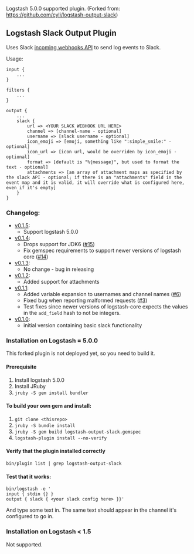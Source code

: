 Logstash 5.0.0 supported plugin. (Forked from: https://github.com/cyli/logstash-output-slack)

## Logstash Slack Output Plugin

Uses Slack [incoming webhooks API](https://api.slack.com/incoming-webhooks) to send log events to Slack.

Usage:

```
input {
    ...
}

filters {
    ...
}

output {
    ...
    slack {
        url => <YOUR SLACK WEBHOOK URL HERE>
        channel => [channel-name - optional]
        username => [slack username - optional]
        icon_emoji => [emoji, something like ":simple_smile:" - optional]
        icon_url => [icon url, would be overriden by icon_emoji - optional]
        format => [default is "%{message}", but used to format the text - optional]
        attachments => [an array of attachment maps as specified by the slack API - optional; if there is an "attachments" field in the event map and it is valid, it will override what is configured here, even if it's empty]
    }
}
```

### Changelog:
- [v0.1.5](https://github.com/cyli/logstash-output-slack/releases/tag/v0.1.5):
    - Support logstash 5.0.0
- [v0.1.4](https://github.com/cyli/logstash-output-slack/releases/tag/v0.1.4):
    - Drops support for JDK6 ([#15](https://github.com/cyli/logstash-output-slack/pull/15))
    - Fix gemspec requirements to support newer versions of logstash core ([#14](https://github.com/cyli/logstash-output-slack/pull/14))
- [v0.1.3](https://github.com/cyli/logstash-output-slack/releases/tag/v0.1.3):
    - No change - bug in releasing
- [v0.1.2](https://github.com/cyli/logstash-output-slack/releases/tag/v0.1.2):
    - Added support for attachments
- [v0.1.1](https://github.com/cyli/logstash-output-slack/releases/tag/v0.1.1):
    - Added variable expansion to usernames and channel names ([#6](https://github.com/cyli/logstash-output-slack/pull/6))
    - Fixed bug when reporting malformed requests ([#3](https://github.com/cyli/logstash-output-slack/pull/3))
    - Test fixes since newer versions of logstash-core expects the values in
        the `add_field` hash to not be integers.
- [v0.1.0](https://github.com/cyli/logstash-output-slack/releases/tag/v0.1.0):
    - initial version containing basic slack functionality

### Installation on Logstash = 5.0.0

This forked plugin is not deployed yet, so you need to build it.

#### Prerequisite

1. Install logstash 5.0.0
1. Install JRuby
1. `jruby -S gem install bundler`

#### To build your own gem and install:

1. `git clone <thisrepo>`
1. `jruby -S bundle install`
1. `jruby -S gem build logstash-output-slack.gemspec`
1. `logstash-plugin install --no-verify`

#### Verify that the plugin installed correctly
`bin/plugin list | grep logstash-output-slack`

#### Test that it works:
```
bin/logstash -e '
input { stdin {} }
output { slack { <your slack config here> }}'
```

And type some text in.  The same text should appear in the channel it's configured to go in.

### Installation on Logstash < 1.5

Not supported.
